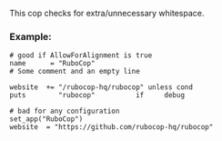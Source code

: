 This cop checks for extra/unnecessary whitespace.

### Example:

    # good if AllowForAlignment is true
    name      = "RuboCop"
    # Some comment and an empty line

    website  += "/rubocop-hq/rubocop" unless cond
    puts        "rubocop"          if     debug

    # bad for any configuration
    set_app("RuboCop")
    website  = "https://github.com/rubocop-hq/rubocop"